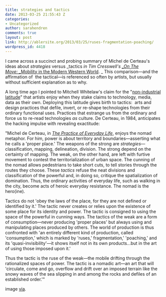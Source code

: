 ```yaml
---
title: strategies and tactics
date: 2013-03-25 21:55:43 Z
categories:
- Uncategorized
author: sarahendren
comments: true
layout: post
link: http://ablersite.org/2013/03/25/ruses-fragmentation-poaching/
wordpress_id: 4418
---
```


I came across a succinct and probing summary of Michel de Certeau's ideas about _strategies_ versus _tactics _in Tim Cresswell's [_On The Move: _](http://www.amazon.com/Move-Mobility-Modern-Western-World/dp/0415952565)_[Mobility in the Modern Western World](http://www.amazon.com/Move-Mobility-Modern-Western-World/dp/0415952565). _ This comparison—and the affirmation of  the tactical—is referenced so often by artists, but usually without sufficient explanation as to why.

A long time ago I pointed to Mitchell Whitelaw's claim for the "[non-industrial latitude](http://ablersite.org/2010/04/17/adaptation-part-iii-art-as-research-braille-tattoos-socially-adept-handbags/)" that artists enjoy when they stake claims to technology, media, data as their own. Deploying this latitude gives birth to tactics:  arts and design practices that defile, invert, or re-shape technologies from their ordinary functional uses. Practices that estrange us from the ordinary and force us to re-read technologies *as* culture. De Certeau, in 1984, anticipates the hacking impulse with revealing exactitude:


"Michel de Certeau, in [_The Practice of Everyday Life_](http://www.amazon.com/Practice-Everyday-Life-Michel-Certeau/dp/0520271459/ref=sr_1_1?s=books&ie=UTF8&qid=1364247516&sr=1-1&keywords=the+practice+of+everyday+life), enjoys the nomad metaphor. For him, power is about territory and boundaries—asserting what he calls a 'proper place.' The weapons of the strong are _strategies_—classification, mapping, delineation, division. The strong depend on the certainty of mapping. The weak, on the other hand, are left with furtive movement to contest the territorialization of urban space. The cunning of the nomad allows pedestrians to take short cuts, to tell stories through the routes they choose. These _tactics_ refuse the neat divisions and classification of the powerful and, in doing so, critique the spatialization of domination. Thus, the ordinary activities of everyday life, such as walking in the city, become acts of heroic everyday resistance. The nomad is the hero(ine).




Tactics do not 'obey the laws of the place, for they are not defined or identified by it.' The tactic never creates or relies upon the existence of some place for its identity and power. The tactic is consigned to using the space of the powerful in cunning ways. The tactics of the weak are a form of consumption—never producing 'proper places' but always using and manipulating places produced by others. The world of production is thus confronted with 'an entirely different kind of production, called 'consumption,' which is marked by 'ruses,' fragmentation,' 'poaching,' and its 'quasi-invisibility'—it shows itself not in its own products...but in the art of using those imposed upon it.'




Thus the tactic is the ruse of the weak—the mobile drifting through the rationalized spaces of power. The tactic is a nomadic art—an art that will 'circulate, come and go, overflow and drift over an imposed terrain like the snowy waves of the sea slipping in and among the rocks and defiles of an established order.'"


image [via](http://www.selfishgiving.com/cause-practices/praise-of-cause-marketing-tactics).
